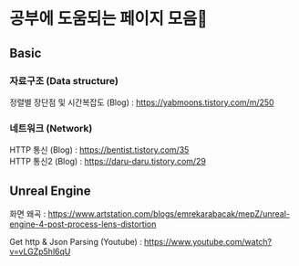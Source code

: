 # 공부에 도움되는 페이지 모음📙

## Basic  

### 자료구조 (Data structure)  
정렬별 장단점 및 시간복잡도 (Blog) : https://yabmoons.tistory.com/m/250

### 네트워크 (Network)  
HTTP 통신 (Blog) : https://bentist.tistory.com/35  
HTTP 통신2 (Blog) : https://daru-daru.tistory.com/29  


## Unreal Engine

화면 왜곡 : https://www.artstation.com/blogs/emrekarabacak/mepZ/unreal-engine-4-post-process-lens-distortion  

Get http & Json Parsing (Youtube) : https://www.youtube.com/watch?v=vLGZp5hl6qU  


